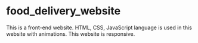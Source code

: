 # food_delivery_website
This is a front-end website. HTML, CSS, JavaScript language is used in this website with animations. This website is responsive.
